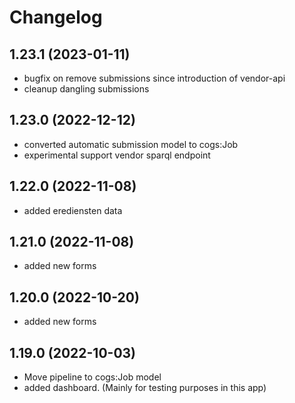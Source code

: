 # Changelog
## 1.23.1 (2023-01-11)
- bugfix on remove submissions since introduction of vendor-api
- cleanup dangling submissions
## 1.23.0 (2022-12-12)
- converted automatic submission model to cogs:Job
- experimental support vendor sparql endpoint
## 1.22.0 (2022-11-08)
- added erediensten data
## 1.21.0 (2022-11-08)
- added new forms
## 1.20.0 (2022-10-20)
- added new forms
## 1.19.0 (2022-10-03)
- Move pipeline to cogs:Job model
- added dashboard. (Mainly for testing purposes in this app)
